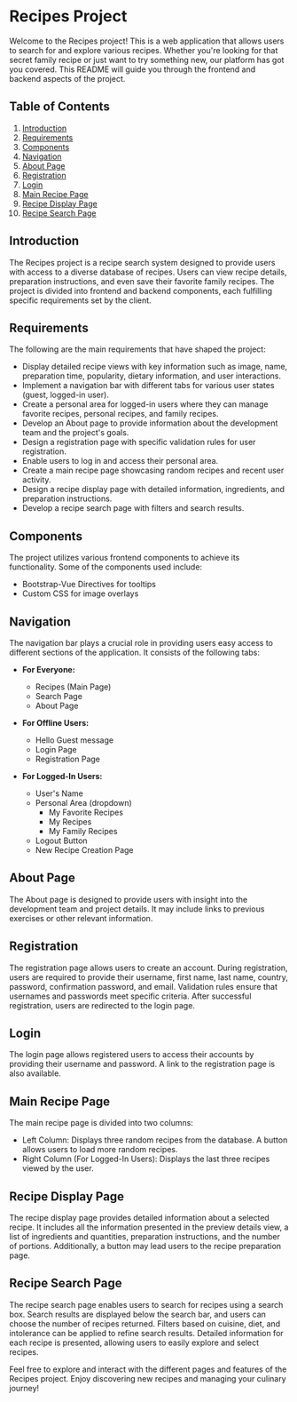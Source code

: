 # Recipes Project

Welcome to the Recipes project! This is a web application that allows users to search for and explore various recipes. Whether you're looking for that secret family recipe or just want to try something new, our platform has got you covered. This README will guide you through the frontend and backend aspects of the project.

## Table of Contents

1. [Introduction](#introduction)
2. [Requirements](#requirements)
3. [Components](#components)
4. [Navigation](#navigation)
5. [About Page](#about-page)
6. [Registration](#registration)
7. [Login](#login)
8. [Main Recipe Page](#main-recipe-page)
9. [Recipe Display Page](#recipe-display-page)
10. [Recipe Search Page](#recipe-search-page)

## Introduction

The Recipes project is a recipe search system designed to provide users with access to a diverse database of recipes. Users can view recipe details, preparation instructions, and even save their favorite family recipes. The project is divided into frontend and backend components, each fulfilling specific requirements set by the client.

## Requirements

The following are the main requirements that have shaped the project:

- Display detailed recipe views with key information such as image, name, preparation time, popularity, dietary information, and user interactions.
- Implement a navigation bar with different tabs for various user states (guest, logged-in user).
- Create a personal area for logged-in users where they can manage favorite recipes, personal recipes, and family recipes.
- Develop an About page to provide information about the development team and the project's goals.
- Design a registration page with specific validation rules for user registration.
- Enable users to log in and access their personal area.
- Create a main recipe page showcasing random recipes and recent user activity.
- Design a recipe display page with detailed information, ingredients, and preparation instructions.
- Develop a recipe search page with filters and search results.

## Components

The project utilizes various frontend components to achieve its functionality. Some of the components used include:
- Bootstrap-Vue Directives for tooltips
- Custom CSS for image overlays

## Navigation

The navigation bar plays a crucial role in providing users easy access to different sections of the application. It consists of the following tabs:

- **For Everyone:**
  - Recipes (Main Page)
  - Search Page
  - About Page

- **For Offline Users:**
  - Hello Guest message
  - Login Page
  - Registration Page

- **For Logged-In Users:**
  - User's Name
  - Personal Area (dropdown)
    - My Favorite Recipes
    - My Recipes
    - My Family Recipes
  - Logout Button
  - New Recipe Creation Page

## About Page

The About page is designed to provide users with insight into the development team and project details. It may include links to previous exercises or other relevant information.

## Registration

The registration page allows users to create an account. During registration, users are required to provide their username, first name, last name, country, password, confirmation password, and email. Validation rules ensure that usernames and passwords meet specific criteria. After successful registration, users are redirected to the login page.

## Login

The login page allows registered users to access their accounts by providing their username and password. A link to the registration page is also available.

## Main Recipe Page

The main recipe page is divided into two columns:
- Left Column: Displays three random recipes from the database. A button allows users to load more random recipes.
- Right Column (For Logged-In Users): Displays the last three recipes viewed by the user.

## Recipe Display Page

The recipe display page provides detailed information about a selected recipe. It includes all the information presented in the preview details view, a list of ingredients and quantities, preparation instructions, and the number of portions. Additionally, a button may lead users to the recipe preparation page.

## Recipe Search Page

The recipe search page enables users to search for recipes using a search box. Search results are displayed below the search bar, and users can choose the number of recipes returned. Filters based on cuisine, diet, and intolerance can be applied to refine search results. Detailed information for each recipe is presented, allowing users to easily explore and select recipes.

Feel free to explore and interact with the different pages and features of the Recipes project. Enjoy discovering new recipes and managing your culinary journey!
